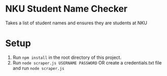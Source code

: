 # NKU Student Name Checker
 Takes a list of student names and ensures they are students at NKU

# Setup
 1. Run `npm install` in the root directory of this project.
 2. Run `node scraper.js USERNAME PASSWORD` OR create a credentials.txt file and run `node scraper.js`
